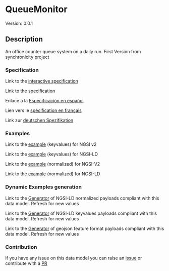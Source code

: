 # QueueMonitor
Version: 0.0.1

## Description 

An office counter queue system on a daily run. First Version from synchronicity project
### Specification

Link to the [interactive specification](https://swagger.lab.fiware.org/?url=https://raw.githubusercontent.com/smart-data-models/dataModel.QueueManagement/master/QueueMonitor/swagger.yaml)

Link to the [specification](https://github.com/smart-data-models/dataModel.QueueManagement/blob/master/QueueMonitor/doc/spec.md)

Enlace a la [Especificación en español](https://github.com/smart-data-models/dataModel.QueueManagement/blob/master/QueueMonitor/doc/spec_ES.md)

Lien vers le [spécification en français](https://github.com/smart-data-models/dataModel.QueueManagement/blob/master/QueueMonitor/doc/spec_FR.md)

Link zur [deutschen Spezifikation](https://github.com/smart-data-models/dataModel.QueueManagement/blob/master/QueueMonitor/doc/spec_DE.md)
### Examples

Link to the [example](https://github.com/smart-data-models/dataModel.QueueManagement/blob/master/QueueMonitor/examples/example.json) (keyvalues) for NGSI v2

Link to the [example](https://github.com/smart-data-models/dataModel.QueueManagement/blob/master/QueueMonitor/examples/example.jsonld) (keyvalues) for NGSI-LD

Link to the [example](https://github.com/smart-data-models/dataModel.QueueManagement/blob/master/QueueMonitor/examples/example-normalized.json) (normalized) for NGSI-V2

Link to the [example](https://github.com/smart-data-models/dataModel.QueueManagement/blob/master/QueueMonitor/examples/example-normalized.jsonld) (normalized) for NGSI-LD
### Dynamic Examples generation

Link to the [Generator](https://smartdatamodels.org/extra/ngsi-ld_generator.php?schemaUrl=https://raw.githubusercontent.com/smart-data-models/dataModel.QueueManagement/master/QueueMonitor/schema.json&email=info@smartdatamodels.org) of NGSI-LD normalized payloads compliant with this data model. Refresh for new values

Link to the [Generator](https://smartdatamodels.org/extra/ngsi-ld_generator_keyvalues.php?schemaUrl=https://raw.githubusercontent.com/smart-data-models/dataModel.QueueManagement/master/QueueMonitor/schema.json&email=info@smartdatamodels.org) of NGSI-LD keyvalues payloads compliant with this data model. Refresh for new values

Link to the [Generator](https://smartdatamodels.org/extra/geojson_features_generator_v1.0.php?schemaUrl=https://raw.githubusercontent.com/smart-data-models/dataModel.QueueManagement/master/QueueMonitor/schema.json&email=info@smartdatamodels.org) of geojson feature format payloads compliant with this data model. Refresh for new values
### Contribution

 If you have any issue on this data model you can raise an [issue](https://github.com/smart-data-models/dataModel.QueueManagement/issues)  or contribute with a [PR](https://github.com/smart-data-models/dataModel.QueueManagement/pulls)
